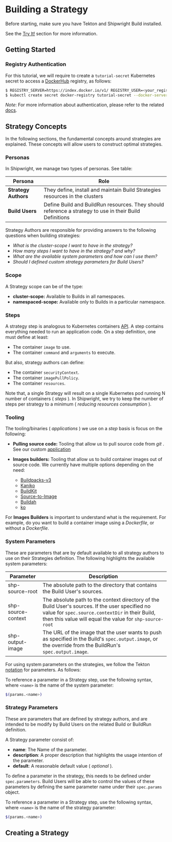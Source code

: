 <!--
Copyright The Shipwright Contributors

SPDX-License-Identifier: Apache-2.0
-->

# Building a Strategy

Before starting, make sure you have Tekton and Shipwright Build installed.

See the [Try It!](../../README.md#try-it) section for more information.

## Getting Started

### Registry Authentication

For this tutorial, we will require to create a `tutorial-secret` Kubernetes secret to access a [DockerHub](https://hub.docker.com/) registry, as follows:

```sh
$ REGISTRY_SERVER=https://index.docker.io/v1/ REGISTRY_USER=<your_registry_user> REGISTRY_PASSWORD=<your_registry_password>
$ kubectl create secret docker-registry tutorial-secret --docker-server=$REGISTRY_SERVER --docker-username=$REGISTRY_USER --docker-password=$REGISTRY_PASSWORD  --docker-email=me@here.com
```

_Note_: For more information about authentication, please refer to the related [docs](/docs/development/authentication.md).

## Strategy Concepts

In the following sections, the fundamental concepts around strategies are explained. These concepts will allow users to construct optimal strategies.

### **Personas**

In Shipwright, we manage two types of personas. See table:

| Persona                       | Role                                                           |
| ----------------------------- | -------------------------------------------------------------- |
| **Strategy Authors**              | They define, install and maintain Build Strategies resources in the clusters                             |
| **Build Users**                   | Define Build and BuildRun resources. They should reference a strategy to use in their Build Definitions        |

Strategy Authors are responsible for providing answers to the following questions when building strategies:

- _What is the cluster-scope I want to have in the strategy?_
- _How many steps I want to have in the strategy? and why?_
- _What are the available system parameters and how can I use them?_
- _Should I defined custom strategy parameters for Build Users?_

### **Scope**

A Strategy scope can be of the type:

- **cluster-scope:** Available to Builds in all namespaces.
- **namespaced-scope:** Available only to Builds in a particular namespace.

### **Steps**

A strategy step is analogous to Kubernetes containers [API](https://github.com/kubernetes/api/blob/master/core/v1/types.go#L2205). A step contains everything needed to run an application code. On a step definition, one must define at least:

- The container `image` to use.
- The container `command` and `arguments` to execute.

But also, strategy authors can define:

- The container `securityContext`.
- The container `imagePullPolicy`.
- The container `resources`.

Note that, a single Strategy will result on a single Kubernetes pod running N number of containers ( _steps_ ). In Shipwright, we try to keep the number of steps per strategy to a minimum ( _reducing resources consumption_ ).

### **Tooling**

The tooling/binaries ( _applications_ ) we use on a _step_ basis is focus on the following:

- **Pulling source code:** Tooling that allow us to pull source code from _git_ . See our custom [application](https://quay.io/repository/shipwright/git)

- **Images builders:** Tooling that allow us to build container images out of source code. We currently have multiple options depending on the need:
  - [Buildpacks-v3](docs/buildstrategies.md#buildpacks-v3)
  - [Kaniko](docs/buildstrategies.md#kaniko)
  - [BuildKit](docs/buildstrategies.md#buildkit)
  - [Source-to-Image](docs/buildstrategies.md#source-to-image)
  - [Buildah](docs/buildstrategies.md#buildah)
  - [ko](docs/buildstrategies.md#ko)

For **Images Builders** is important to understand what is the requirement. For example, do you want to build a container image using a _Dockerfile_, or without a _Dockerfile_.

### **System Parameters**

These are parameters that are by default available to all strategy authors to use on their Strategies definition. The following highlights the available system parameters:

| Parameter                      | Description |
| ------------------------------ | ----------- |
| shp-source-root    | The absolute path to the directory that contains the Build User's sources. |
| shp-source-context | The absolute path to the context directory of the Build User's sources. If the user specified no value for `spec.source.contextDir` in their Build, then this value will equal the value for `shp-source-root` |
| shp-output-image      | The URL of the image that the user wants to push as specified in the Build's `spec.output.image`, or the override from the BuildRun's `spec.output.image`. |

For using system parameters on the strategies, we follow the Tekton [notation](https://github.com/tektoncd/pipeline/blob/main/docs/tasks.md#using-variable-substitution) for parameters. As follows:

To reference a parameter in a Strategy step, use the following syntax, where `<name>` is the name of the system parameter:

```sh
$(params.<name>)
```

### Strategy Parameters

These are parameters that are defined by strategy authors, and are intended to be modify by Build Users on the related Build or BuildRun definition.

A Strategy parameter consist of:

- **name**: The Name of the parameter.
- **description**: A proper description that highlights the usage intention of the parameter.
- **default**: A reasonable default value ( _optional_ ).

To define a parameter in the strategy, this needs to be defined under `spec.parameters`. Build Users will be able to control the values of these parameters by defining the same parameter name under their `spec.params` object.

To reference a parameter in a Strategy step, use the following syntax, where `<name>` is the name of the strategy parameter:

```sh
$(params.<name>)
```

## Creating a Strategy
